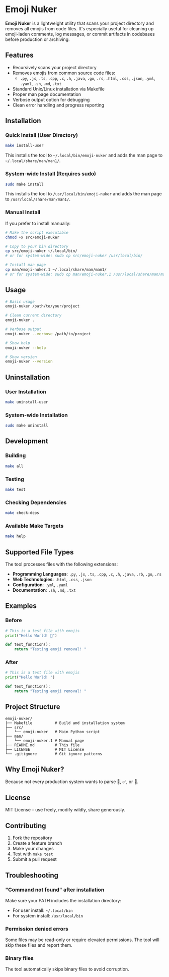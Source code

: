 # Emoji Nuker

**Emoji Nuker** is a lightweight utility that scans your project directory and removes all emojis from code files. It's especially useful for cleaning up emoji-laden comments, log messages, or commit artifacts in codebases before production or archiving.

## Features

- Recursively scans your project directory
- Removes emojis from common source code files:
  - `.py`, `.js`, `.ts`, `.cpp`, `.c`, `.h`, `.java`, `.go`, `.rs`, `.html`, `.css`, `.json`, `.yml`, `.yaml`, `.sh`, `.md`, `.txt`
- Standard Unix/Linux installation via Makefile
- Proper man page documentation
- Verbose output option for debugging
- Clean error handling and progress reporting

## Installation

### Quick Install (User Directory)
```bash
make install-user
```

This installs the tool to `~/.local/bin/emoji-nuker` and adds the man page to `~/.local/share/man/man1/`.

### System-wide Install (Requires sudo)
```bash
sudo make install
```

This installs the tool to `/usr/local/bin/emoji-nuker` and adds the man page to `/usr/local/share/man/man1/`.

### Manual Install
If you prefer to install manually:

```bash
# Make the script executable
chmod +x src/emoji-nuker

# Copy to your bin directory
cp src/emoji-nuker ~/.local/bin/
# or for system-wide: sudo cp src/emoji-nuker /usr/local/bin/

# Install man page
cp man/emoji-nuker.1 ~/.local/share/man/man1/
# or for system-wide: sudo cp man/emoji-nuker.1 /usr/local/share/man/man1/
```

## Usage

```bash
# Basic usage
emoji-nuker /path/to/your/project

# Clean current directory
emoji-nuker .

# Verbose output
emoji-nuker --verbose /path/to/project

# Show help
emoji-nuker --help

# Show version
emoji-nuker --version
```

## Uninstallation

### User Installation
```bash
make uninstall-user
```

### System-wide Installation
```bash
sudo make uninstall
```

## Development

### Building
```bash
make all
```

### Testing
```bash
make test
```

### Checking Dependencies
```bash
make check-deps
```

### Available Make Targets
```bash
make help
```

## Supported File Types

The tool processes files with the following extensions:
- **Programming Languages**: `.py`, `.js`, `.ts`, `.cpp`, `.c`, `.h`, `.java`, `.rb`, `.go`, `.rs`
- **Web Technologies**: `.html`, `.css`, `.json`
- **Configuration**: `.yml`, `.yaml`
- **Documentation**: `.sh`, `.md`, `.txt`

## Examples

### Before
```python
# This is a test file with emojis 
print("Hello World! 👋")

def test_function():
    return "Testing emoji removal! "
```

### After
```python
# This is a test file with emojis 
print("Hello World! ")

def test_function():
    return "Testing emoji removal! "
```

## Project Structure

```
emoji-nuker/
├── Makefile          # Build and installation system
├── src/
│   └── emoji-nuker   # Main Python script
├── man/
│   └── emoji-nuker.1 # Manual page
├── README.md         # This file
├── LICENSE           # MIT License
└── .gitignore        # Git ignore patterns
```

## Why Emoji Nuker?

Because not every production system wants to parse 👋, ✅, or 💯.

## License

MIT License – use freely, modify wildly, share generously.

## Contributing

1. Fork the repository
2. Create a feature branch
3. Make your changes
4. Test with `make test`
5. Submit a pull request

## Troubleshooting

### "Command not found" after installation
Make sure your PATH includes the installation directory:
- For user install: `~/.local/bin`
- For system install: `/usr/local/bin`

### Permission denied errors
Some files may be read-only or require elevated permissions. The tool will skip these files and report them.

### Binary files
The tool automatically skips binary files to avoid corruption.

